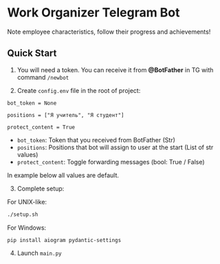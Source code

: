 # Work Organizer Telegram Bot

Note employee characteristics, follow their progress and achievements!

## Quick Start

1) You will need a token. You can receive it from **@BotFather** in TG with command ```/newbot```

2) Create ```config.env``` file in the root of project:

```config.env
bot_token = None

positions = ["Я учитель", "Я студент"]

protect_content = True 
```

- ```bot_token```: Token that you received from BotFather (Str)
- ```positions```: Positions that bot will assign to user at the start (List of str values)
- ```protect_content```: Toggle forwarding messages (bool: True / False)

In example below all values are default.

3) Complete setup:

For UNIX-like:

```bash
./setup.sh
```

For Windows:

```
pip install aiogram pydantic-settings
```

4) Launch ```main.py```
